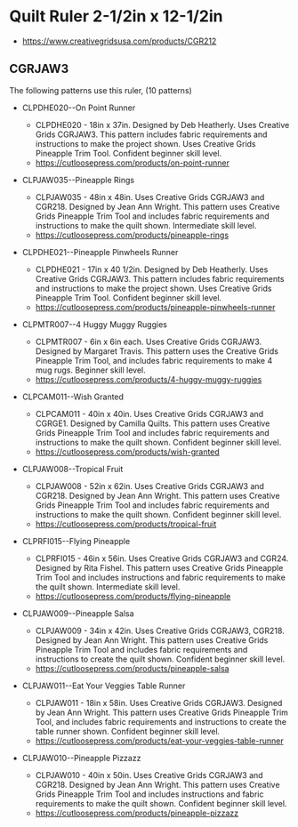 # Quilt Ruler 2-1/2in x 12-1/2in
* https://www.creativegridsusa.com/products/CGR212

## CGRJAW3

The following patterns use this ruler, (10 patterns)

* CLPDHE020--On Point Runner
	* CLPDHE020 - 18in x 37in. Designed by Deb Heatherly. Uses Creative Grids CGRJAW3. This pattern includes fabric requirements and instructions to make the project shown. Uses Creative Grids Pineapple Trim Tool. Confident beginner skill level.
	* https://cutloosepress.com/products/on-point-runner


* CLPJAW035--Pineapple Rings
	* CLPJAW035 - 48in x 48in. Uses Creative Grids CGRJAW3 and CGR218. Designed by Jean Ann Wright. This pattern uses Creative Grids Pineapple Trim Tool and includes fabric requirements and instructions to make the quilt shown. Intermediate skill level.
	* https://cutloosepress.com/products/pineapple-rings


* CLPDHE021--Pineapple Pinwheels Runner
	* CLPDHE021 - 17in x 40 1/2in. Designed by Deb Heatherly. Uses Creative Grids CGRJAW3. This pattern includes fabric requirements and instructions to make the project shown. Uses Creative Grids Pineapple Trim Tool. Confident beginner skill level.
	* https://cutloosepress.com/products/pineapple-pinwheels-runner


* CLPMTR007--4 Huggy Muggy Ruggies
	* CLPMTR007 - 6in x 6in each. Uses Creative Grids CGRJAW3. Designed by Margaret Travis. This pattern uses the Creative Grids Pineapple Trim Tool, and includes fabric requirements to make 4 mug rugs. Beginner skill level.
	* https://cutloosepress.com/products/4-huggy-muggy-ruggies


* CLPCAM011--Wish Granted
	* CLPCAM011 - 40in x 40in. Uses Creative Grids CGRJAW3 and CGRGE1. Designed by Camilla Quilts. This pattern uses Creative Grids Pineapple Trim Tool and includes fabric requirements and instructions to make the quilt shown. Confident beginner skill level.
	* https://cutloosepress.com/products/wish-granted


* CLPJAW008--Tropical Fruit
	* CLPJAW008 - 52in x 62in. Uses Creative Grids CGRJAW3 and CGR218. Designed by Jean Ann Wright. This pattern uses Creative Grids Pineapple Trim Tool and includes fabric requirements and instructions to make the quilt shown. Confident beginner skill level.
	* https://cutloosepress.com/products/tropical-fruit


* CLPRFI015--Flying Pineapple
	* CLPRFI015 - 46in x 56in. Uses Creative Grids CGRJAW3 and CGR24. Designed by Rita Fishel. This pattern uses Creative Grids Pineapple Trim Tool and includes instructions and fabric requirements to make the quilt shown. Intermediate skill level.
	* https://cutloosepress.com/products/flying-pineapple


* CLPJAW009--Pineapple Salsa
	* CLPJAW009 - 34in x 42in. Uses Creative Grids CGRJAW3, CGR218. Designed by Jean Ann Wright. This pattern uses Creative Grids Pineapple Trim Tool and includes fabric requirements and instructions to create the quilt shown. Confident beginner skill level.
	* https://cutloosepress.com/products/pineapple-salsa


* CLPJAW011--Eat Your Veggies Table Runner
	* CLPJAW011 - 18in x 58in. Uses Creative Grids CGRJAW3. Designed by Jean Ann Wright. This pattern uses Creative Grids Pineapple Trim Tool, and includes fabric requirements and instructions to create the table runner shown. Confident beginner skill level.
	* https://cutloosepress.com/products/eat-your-veggies-table-runner


* CLPJAW010--Pineapple Pizzazz
	* CLPJAW010 - 40in x 50in. Uses Creative Grids CGRJAW3 and CGR218. Designed by Jean Ann Wright. This pattern uses Creative Grids Pineapple Trim Tool and includes instructions and fabric requirements to make the quilt shown. Confident beginner skill level.
	* https://cutloosepress.com/products/pineapple-pizzazz

